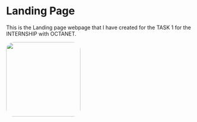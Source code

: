 # Landing Page  
  

This is the Landing page webpage that I have created for the TASK 1 for the INTERNSHIP with OCTANET.

<img src="https://i.giphy.com/DLz5I4BGyRSOlbSC3o.webp" width="200px" style="border-radius: 20px;">